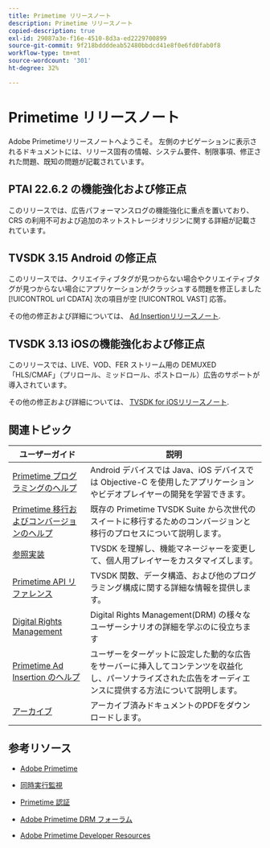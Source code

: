 ```yaml
---
title: Primetime リリースノート
description: Primetime リリースノート
copied-description: true
exl-id: 29087a3e-f16e-4510-8d3a-ed2229700899
source-git-commit: 9f218bddddeab52480bbdcd41e8f0e6fd0fab0f8
workflow-type: tm+mt
source-wordcount: '301'
ht-degree: 32%

---
```


# Primetime リリースノート

Adobe Primetimeリリースノートへようこそ。 左側のナビゲーションに表示されるドキュメントには、リリース固有の情報、システム要件、制限事項、修正された問題、既知の問題が記載されています。

## PTAI 22.6.2 の機能強化および修正点

このリリースでは、広告パフォーマンスログの機能強化に重点を置いており、CRS の利用不可および追加のネットストレージオリジンに関する詳細が記載されています。

## TVSDK 3.15 Android の修正点

このリリースでは、クリエイティブタグが見つからない場合やクリエイティブタグが見つからない場合にアプリケーションがクラッシュする問題を修正しました [!UICONTROL url CDATA] 次の項目が空 [!UICONTROL VAST] 応答。

その他の修正および詳細については、 [Ad Insertionリリースノート](/help/release-notes/ptai-21x-release-notes.md).

## TVSDK 3.13 iOSの機能強化および修正点

このリリースでは、LIVE、VOD、FER ストリーム用の DEMUXED「HLS/CMAF」（プリロール、ミッドロール、ポストロール）広告のサポートが導入されています。

その他の修正および詳細については、 [TVSDK for iOSリリースノート](../release-notes/tvsdk-3x-ios.md).

## 関連トピック

| ユーザーガイド | 説明 |
|--- |--- |
| [Primetime プログラミングのヘルプ](/help/programming/home.md) | Android デバイスでは Java、iOS デバイスでは Objective-C を使用したアプリケーションやビデオプレイヤーの開発を学習できます。 |
| [Primetime 移行およびコンバージョンのヘルプ](/help/migration-guides/home.md) | 既存の Primetime TVSDK Suite から次世代のスイートに移行するためのコンバージョンと移行のプロセスについて説明します。 |
| [参照実装](/help/android-reference-implementation/home.md) | TVSDK を理解し、機能マネージャーを変更して、個人用プレイヤーをカスタマイズします。 |
| [Primetime API リファレンス](/help/reference/api-references.md) | TVSDK 関数、データ構造、および他のプログラミング構成に関する詳細な情報を提供します。 |
| [Digital Rights Management](/help/digital-rights-management/home.md) | Digital Rights Management(DRM) の様々なユーザーシナリオの詳細を学ぶのに役立ちます |
| [Primetime Ad Insertion のヘルプ](/help/primetime-ad-insertion/home.md) | ユーザーをターゲットに設定した動的な広告をサーバーに挿入してコンテンツを収益化し、パーソナライズされた広告をオーディエンスに提供する方法について説明します。 |
| [アーカイブ](https://helpx.adobe.com/primetime/archives.html) | アーカイブ済みドキュメントのPDFをダウンロードします。 |

## 参考リソース

* [Adobe Primetime](https://www.adobe.com/in/marketing/primetime.html)

* [同時実行監視](https://tve.helpdocsonline.com/concurrency-monitoring-introduction)

* [Primetime 認証](https://tve.helpdocsonline.com/home)

* [Adobe Primetime DRM フォーラム](https://forums.adobe.com/community/adobe_access)

* [Adobe Primetime Developer Resources](https://www.adobe.com/devnet/primetime.html)
